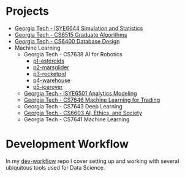 # Projects
* [Georgia Tech - ISYE6644 Simulation and Statistics](https://github.com/francisco-camargo/isye6644-simulation)
* [Georgia Tech - CS6515 Graduate Algorithms](https://github.com/francisco-camargo/cs6515-intro-grad-algo)
* [Georgia Tech - CS6400 Database Design](https://github.com/francisco-camargo/cs6400-database-design-tradeplaza)
* Machine Learning
  * Georgia Tech - CS7638 AI for Robotics
    * [p1-asteroids](https://github.com/francisco-camargo/cs7638-ai4r-p1-asteroids)
    * [p2-marsglider](https://github.com/francisco-camargo/cs7638-ai4r-p2-marsglider)
    * [p3-rocketpid](https://github.com/francisco-camargo/cs7638-ai4r-p3-rocketpid)
    * [p4-warehouse](https://github.com/francisco-camargo/cs7638-ai4r-p4-warehouse)
    * [p5-icerover](https://github.com/francisco-camargo/cs7638-ai4r-p5-icerover)
  * [Georgia Tech - ISYE6501 Analytics Modeling](https://github.com/francisco-camargo/isye6501-analyticsmodeling)
  * [Georgia Tech - CS7646 Machine Learning for Trading](https://github.com/francisco-camargo/cs7646-ml4t)
  * Georgia Tech - CS7643 Deep Learning
  * [Georgia Tech - CS6603 AI, Ethics, and Society](https://github.com/francisco-camargo/cs6603-ai-ethics-society)
  * Georgia Tech - CS7641 Machine Learning

# Development Workflow
In my [dev-workflow](https://github.com/francisco-camargo/dev-workflow) repo I cover setting up and working with several ubiquitous tools used for Data Science.
